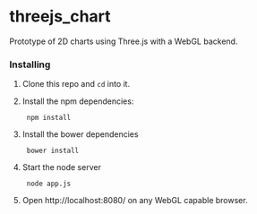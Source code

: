 threejs_chart
=============

Prototype of 2D charts using Three.js with a WebGL backend.

### Installing

1. Clone this repo and `cd` into it.
2. Install the npm dependencies:
    
        npm install
    
3. Install the bower dependencies

        bower install

4. Start the node server

        node app.js

5. Open http://localhost:8080/ on any WebGL capable browser.